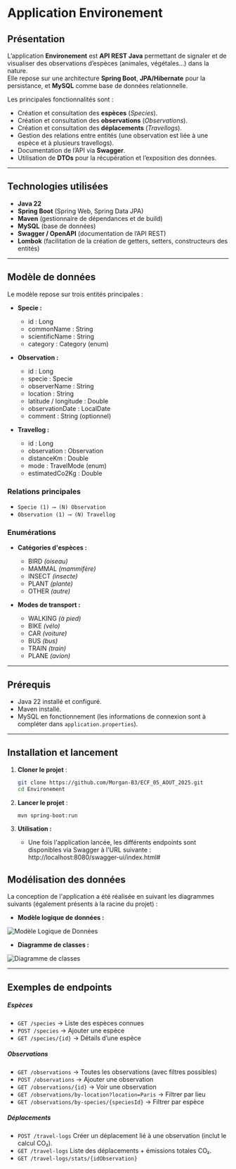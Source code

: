 # Application Environement

## Présentation
L’application **Environement** est **API REST Java** permettant de signaler et de visualiser des observations d’espèces (animales, végétales...) dans la nature.  
Elle repose sur une architecture **Spring Boot**, **JPA/Hibernate** pour la persistance, et **MySQL** comme base de données relationnelle.

Les principales fonctionnalités sont :  
- Création et consultation des **espèces** (*Species*).  
- Création et consultation des **observations** (*Observations*).  
- Création et consultation des **déplacements** (*Travellogs*).  
- Gestion des relations entre entités (une observation est liée à une espèce et à plusieurs travellogs).  
- Documentation de l’API via **Swagger**.  
- Utilisation de **DTOs** pour la récupération et l’exposition des données.

---

## Technologies utilisées
- **Java 22**  
- **Spring Boot** (Spring Web, Spring Data JPA)  
- **Maven** (gestionnaire de dépendances et de build)  
- **MySQL** (base de données)  
- **Swagger / OpenAPI** (documentation de l’API REST)
- **Lombok** (facilitation de la création de getters, setters, constructeurs des entités) 

---

## Modèle de données
Le modèle repose sur trois entités principales :  

- **Specie :**  
  * id : Long
  * commonName : String
  * scientificName : String
  * category : Category (enum)

- **Observation :**  
  * id : Long
  * specie : Specie
  * observerName : String
  * location : String
  * latitude / longitude : Double
  * observationDate : LocalDate
  * comment : String (optionnel)

- **Travellog :**  
  * id : Long
  * observation : Observation
  * distanceKm : Double
  * mode : TravelMode (enum)
  * estimatedCo2Kg : Double 

### Relations principales
- `Specie (1) ⟶ (N) Observation`  
- `Observation (1) ⟶ (N) Travellog`

### Enumérations
- **Catégories d'espèces :**
  - BIRD *(oiseau)*
  - MAMMAL *(mammifère)*
  - INSECT *(insecte)*
  - PLANT *(plante)*
  - OTHER *(autre)*

- **Modes de transport :**
  - WALKING *(à pied)*
  - BIKE *(vélo)*
  - CAR *(voiture)*
  - BUS *(bus)*
  - TRAIN *(train)*
  - PLANE *(avion)*

---

## Prérequis
- Java 22 installé et configuré.  
- Maven installé.
- MySQL en fonctionnement (les informations de connexion sont à compléter dans `application.properties`).  

---

## Installation et lancement
1. **Cloner le projet** :  
   ```bash
   git clone https://github.com/Morgan-B3/ECF_05_AOUT_2025.git
   cd Environement

2. **Lancer le projet** :
   ```bash
   mvn spring-boot:run

3. **Utilisation :**

    - Une fois l'application lancée, les différents endpoints sont disponibles via Swagger à l'URL suivante : http://localhost:8080/swagger-ui/index.html#

## Modélisation des données

La conception de l'application a été réalisée en suivant les diagrammes suivants (également présents à la racine du projet) :

- **Modèle logique de données :**
  
![Modèle Logique de Données](MLD.png)

- **Diagramme de classes :**
  
![Diagramme de classes](ClassDiagram.png)

---

## Exemples de endpoints

##### Espèces

* `GET /species` → Liste des espèces connues
* `POST /species` → Ajouter une espèce
* `GET /species/{id}` → Détails d’une espèce

##### Observations

* `GET /observations` → Toutes les observations (avec filtres possibles)
* `POST /observations` → Ajouter une observation
* `GET /observations/{id}` → Voir une observation
* `GET /observations/by-location?location=Paris` → Filtrer par lieu
* `GET /observations/by-species/{speciesId}` → Filtrer par espèce

##### Déplacements
* `POST /travel-logs`
  Créer un déplacement lié à une observation (inclut le calcul CO₂).
* `GET /travel-logs`
  Liste des déplacements + émissions totales CO₂.
* `GET /travel-logs/stats/{idObservation}`
